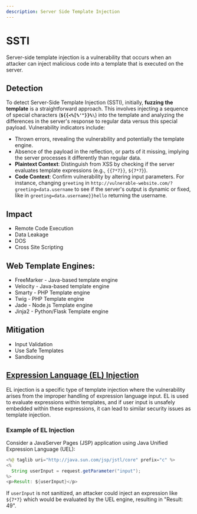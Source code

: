 ```yaml
---
description: Server Side Template Injection
---
```


# SSTI

Server-side template injection is a vulnerability that occurs when an attacker can inject malicious code into a template that is executed on the server.

## Detection <a href="#detection" id="detection"></a>

To detect Server-Side Template Injection (SSTI), initially, **fuzzing the template** is a straightforward approach. This involves injecting a sequence of special characters (**`${{<%[%'"}}%\`**) into the template and analyzing the differences in the server's response to regular data versus this special payload. Vulnerability indicators include:

* Thrown errors, revealing the vulnerability and potentially the template engine.
* Absence of the payload in the reflection, or parts of it missing, implying the server processes it differently than regular data.
* **Plaintext Context**: Distinguish from XSS by checking if the server evaluates template expressions (e.g., `{{7*7}}`, `${7*7}`).
* **Code Context**: Confirm vulnerability by altering input parameters. For instance, changing `greeting` in `http://vulnerable-website.com/?greeting=data.username` to see if the server's output is dynamic or fixed, like in `greeting=data.username}}hello` returning the username.



## Impact

* Remote Code Execution
* Data Leakage
* DOS
* Cross Site Scripting

## Web Template Engines:

* FreeMarker - Java-based template engine
* Velocity - Java-based template engine
* Smarty - PHP Template engine
* Twig - PHP Template engine
* Jade - Node.js Template engine
* Jinja2 - Python/Flask Template engine

## Mitigation

* Input Validation
* Use Safe Templates
* Sandboxing

## [Expression Language (EL) Injection](expression-language-injection.md)

EL injection is a specific type of template injection where the vulnerability arises from the improper handling of expression language input. EL is used to evaluate expressions within templates, and if user input is unsafely embedded within these expressions, it can lead to similar security issues as template injection.

### **Example of EL Injection**

Consider a JavaServer Pages (JSP) application using Java Unified Expression Language (UEL):

```java
<%@ taglib uri="http://java.sun.com/jsp/jstl/core" prefix="c" %>
<%
  String userInput = request.getParameter("input");
%>
<p>Result: ${userInput}</p>
```

If `userInput` is not sanitized, an attacker could inject an expression like `${7*7}` which would be evaluated by the UEL engine, resulting in "Result: 49".




